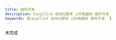 ```yaml
---
title: 插件开发
description: EasyClick 自动化脚本 iOS免越狱 插件开发
keywords: [EasyClick 自动化脚本 iOS免越狱 插件开发  ]
---
```


未完成
